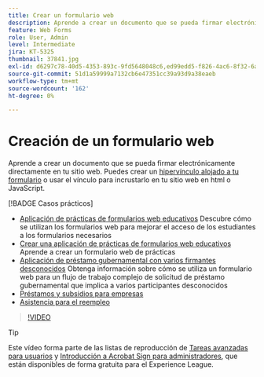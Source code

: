 ```yaml
---
title: Crear un formulario web
description: Aprende a crear un documento que se pueda firmar electrónicamente directamente en tu sitio web
feature: Web Forms
role: User, Admin
level: Intermediate
jira: KT-5325
thumbnail: 37841.jpg
exl-id: d6297c78-40d5-4353-893c-9fd5648048c6,ed99edd5-f826-4ac6-8f32-6a4e6e48ddc6
source-git-commit: 51d1a59999a7132cb6e47351cc39a93d9a38eaeb
workflow-type: tm+mt
source-wordcount: '162'
ht-degree: 0%

---
```


# Creación de un formulario web

Aprende a crear un documento que se pueda firmar electrónicamente directamente en tu sitio web. Puedes crear un [hipervínculo alojado a tu formulario](https://salesforceintegration.na2.echosign.com/public/esignWidget?wid=CBFCIBAA3AAABLblqZhBTZvjMual0H-M6HTSunw9hV1t-OdGbQI3d-nWJdEH76dHPxK1QH6DO9XGjch6QVho*) o usar el vínculo para incrustarlo en tu sitio web en html o JavaScript.

[!BADGE Casos prácticos]

* [Aplicación de prácticas de formularios web educativos](https://experienceleague.adobe.com/docs/document-cloud-learn/sign-learning-hub/expand/recipes/edu/usecase-edu-intern.html?lang=es)
Descubre cómo se utilizan los formularios web para mejorar el acceso de los estudiantes a los formularios necesarios
* [Crear una aplicación de prácticas de formularios web educativos](https://experienceleague.adobe.com/docs/document-cloud-learn/sign-learning-hub/expand/recipes/edu/usecase-edu-intern-create.html?lang=es)
Aprende a crear un formulario web de prácticas
* [Aplicación de préstamo gubernamental con varios firmantes desconocidos](https://experienceleague.adobe.com/docs/document-cloud-learn/sign-learning-hub/expand/recipes/gov/webform-multiple-signers.html?lang=es)
Obtenga información sobre cómo se utiliza un formulario web para un flujo de trabajo complejo de solicitud de préstamo gubernamental que implica a varios participantes desconocidos
* [Préstamos y subsidios para empresas](https://experienceleague.adobe.com/docs/document-cloud-learn/sign-learning-hub/expand/recipes/gov/usecasegovgrants.html?lang=es)
* [Asistencia para el reempleo](https://experienceleague.adobe.com/docs/document-cloud-learn/sign-learning-hub/expand/recipes/gov/usecasegovreemployment.html?lang=es)

>[!VIDEO](https://video.tv.adobe.com/v/37841?quality=12&learn=on&hidetitle=true)

>[!TIP]
>
>Este vídeo forma parte de las listas de reproducción de [Tareas avanzadas para usuarios](https://experienceleague.adobe.com/es/playlists/acrobat-sign-perform-advanced-tasks-business-users) y [Introducción a Acrobat Sign para administradores](https://experienceleague.adobe.com/es/playlists/acrobat-sign-get-started-administrators), que están disponibles de forma gratuita para el Experience League.
